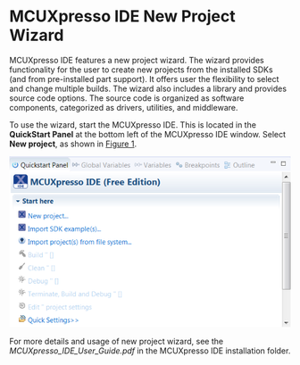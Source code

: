 # MCUXpresso IDE New Project Wizard 

MCUXpresso IDE features a new project wizard. The wizard provides functionality for the user to create new projects from the installed SDKs \(and from pre-installed part support\). It offers user the flexibility to select and change multiple builds. The wizard also includes a library and provides source code options. The source code is organized as software components, categorized as drivers, utilities, and middleware.

To use the wizard, start the MCUXpresso IDE. This is located in the **QuickStart Panel** at the bottom left of the MCUXpresso IDE window. Select **New project**, as shown in [Figure 1](#FIG_IDEQSPANEL).

![](../images/mcuxpresso_ide.png "MCUXpresso IDE Quickstart Panel")

For more details and usage of new project wizard, see the *MCUXpresso\_IDE\_User\_Guide.pdf* in the MCUXpresso IDE installation folder.

